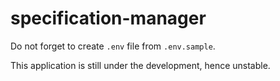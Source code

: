 # specification-manager

Do not forget to create `.env` file from `.env.sample`.

This application is still under the development, hence unstable.
  
